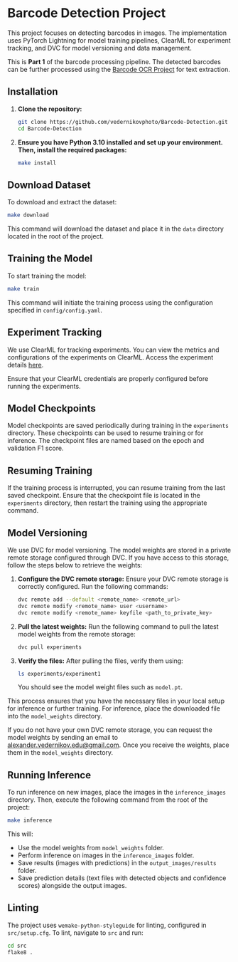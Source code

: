 # Barcode Detection Project
This project focuses on detecting barcodes in images. The implementation uses PyTorch Lightning for model training pipelines, ClearML for experiment tracking, and DVC for model versioning and data management.

This is **Part 1** of the barcode processing pipeline. The detected barcodes can be further processed using the [Barcode OCR Project](https://github.com/vedernikovphoto/Barcode-OCR) for text extraction.


## Installation
1. **Clone the repository:**
   ```sh
   git clone https://github.com/vedernikovphoto/Barcode-Detection.git
   cd Barcode-Detection
   ```

2. **Ensure you have Python 3.10 installed and set up your environment. Then, install the required packages:**
    ```sh
    make install
    ```


## Download Dataset
To download and extract the dataset:
```sh
make download
```
This command will download the dataset and place it in the `data` directory located in the root of the project.


## Training the Model
To start training the model:
```sh
make train
```
This command will initiate the training process using the configuration specified in `config/config.yaml`.


## Experiment Tracking
We use ClearML for tracking experiments. You can view the metrics and configurations of the experiments on ClearML. Access the experiment details [here](https://app.clear.ml/projects/95147d68e3b44dfcaaac1ff7caab5240/experiments/67bc39c164f849e0aacfe80807627eb1/output/execution). 

Ensure that your ClearML credentials are properly configured before running the experiments.


## Model Checkpoints
Model checkpoints are saved periodically during training in the `experiments` directory. These checkpoints can be used to resume training or for inference. The checkpoint files are named based on the epoch and validation F1 score.


## Resuming Training
If the training process is interrupted, you can resume training from the last saved checkpoint. Ensure that the checkpoint file is located in the `experiments` directory, then restart the training using the appropriate command.


## Model Versioning

We use DVC for model versioning. The model weights are stored in a private remote storage configured through DVC. If you have access to this storage, follow the steps below to retrieve the weights:

1. **Configure the DVC remote storage:**
   Ensure your DVC remote storage is correctly configured. Run the following commands:

   ```bash
   dvc remote add --default <remote_name> <remote_url>
   dvc remote modify <remote_name> user <username>
   dvc remote modify <remote_name> keyfile <path_to_private_key>
    ```

2. **Pull the latest weights:**
    Run the following command to pull the latest model weights from the remote storage:
    ```bash
    dvc pull experiments
    ```

3. **Verify the files:** 
    After pulling the files, verify them using:
    ```bash
    ls experiments/experiment1
    ```
    You should see the model weight files such as `model.pt`.

This process ensures that you have the necessary files in your local setup for inference or further training. For inference, place the downloaded file into the `model_weights` directory.

If you do not have your own DVC remote storage, you can request the model weights by sending an email to [alexander.vedernikov.edu@gmail.com](mailto:alexander.vedernikov.edu@gmail.com). Once you receive the weights, place them in the `model_weights` directory.


## Running Inference

To run inference on new images, place the images in the `inference_images` directory. Then, execute the following command from the root of the project:

```sh
make inference
```


This will:
- Use the model weights from `model_weights` folder.
- Perform inference on images in the `inference_images` folder.
- Save results (images with predictions) in the `output_images/results` folder.
- Save prediction details (text files with detected objects and confidence scores) alongside the output images.



## Linting

The project uses `wemake-python-styleguide` for linting, configured in `src/setup.cfg`. To lint, navigate to `src` and run:

```sh
cd src
flake8 .
```
